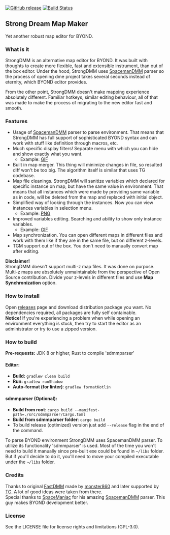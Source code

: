 [![GitHub release](https://img.shields.io/github/release/SpaiR/StrongDMM.svg?label=StrongDMM)](https://github.com/SpaiR/StrongDMM/releases/latest)
[![Build Status](https://travis-ci.org/SpaiR/StrongDMM.svg?branch=master)](https://travis-ci.org/SpaiR/StrongDMM)

## Strong Dream Map Maker
Yet another robust map editor for BYOND.


### What is it
StrongDMM is an alternative map editor for BYOND. It was built with thoughts to create more flexible, fast and extensible instrument,
than out of the box editor. Under the hood, StrongDMM uses [SpacemanDMM](https://github.com/SpaceManiac/SpacemanDMM) parser so the process of opening
dme project takes several seconds instead of eternity, which BYOND editor provides.

From the other point, StrongDMM doesn't make mapping experience absolutely different. Familiar hotkeys, similar editing behaviour,
all of that was made to make the process of migrating to the new editor fast and smooth.


### Features
* Usage of [SpacemanDMM](https://github.com/SpaceManiac/SpacemanDMM) parser to parse environment. That means that StrongDMM has full support
of sophisticated BYOND syntax and can work with stuff like definition through macros, etc.
* Much specific display filters! Separate menu with which you can hide and show exactly what you want.
    * Example: [GIF](https://imgur.com/a/e8apLGT)
* Built in map merger. This thing will minimize changes in file, so resulted diff won't be too big. The algorithm itself is similar that uses TG codebase.
* Map file cleanings. StrongDMM will sanitize variables which declared for specific instance on map, but have the same value in environment.
That means that all instances which were made by providing same variable as in code, will be deleted from the map and replaced with initial object.
* Simplified way of looking through the instances. Now you can view instances variables in selection menu.
    * Example: [PNG](https://imgur.com/a/PykpCmw)
* Improved variables editing. Searching and ability to show only instance variables.
    * Example: [GIF](https://imgur.com/a/ew38gYU)
* Map synchronization. You can open different maps in different files and work with them like if they are in the same file, but on different z-levels.
* TGM support out of the box. You don't need to manually convert map after editing.

**Disclaimer!**<br>
StrongDMM doesn't support multi-z map files. It was done on purpose. Multi-z maps are absolutely unmaintainable from the perspective of Open Source contribution.
Divide your z-levels in different files and use **Map Synchronization** option.


### How to install
Open [releases](https://github.com/SpaiR/StrongDMM/releases) page and download distribution package you want.
No dependencies required, all packages are fully self containable.<br>
**Notice!** If you're experiencing a problem when while opening an environment everything is stuck,
then try to start the editor as an administrator or try to use a zipped version.

### How to build
**Pre-requests:** JDK 8 or higher, Rust to compile 'sdmmparser'

#### Editor:
- **Build:** `gradlew clean build`
- **Run:** `gradlew runShadow`
- **Auto-format (for linter)**: `gradlew formatKotlin`

#### sdmmparser (Optional):
- **Build from root**: `cargo build --manifest-path=./src/sdmmparser/Cargo.toml`
- **Build from sdmmparser folder**: `cargo build`
- To build release (optimized) version just add `--release` flag in the end of the command.

To parse BYOND environment StrongDMM uses SpacemanDMM parser. To utilize its functionality 'sdmmparser' is used.
Most of the time you won't need to build it manually since pre-built exe could be found in `~/libs` folder.
But if you'll decide to do it, you'll need to move your compiled executable under the `~/libs` folder.


### Credits
Thanks to original [FastDMM](https://github.com/monster860/FastDMM) made by [monster860](https://github.com/monster860)
and later supported by [TG](https://github.com/tgstation/FastDMM). A lot of good ideas were taken from there.<br>
Special thanks to [SpaceManiac](https://github.com/SpaceManiac) for his amazing [SpacemanDMM](https://github.com/SpaceManiac/SpacemanDMM) parser.
This guy makes BYOND development better.


### License
See the LICENSE file for license rights and limitations (GPL-3.0).
